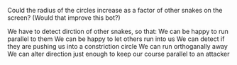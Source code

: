 Could the radius of the circles increase as a factor of other snakes on the screen?
(Would that improve this bot?)

We have to detect dirction of other snakes, so that:
    We can be happy to run parallel to them
    We can be happy to let others run into us
    We can detect if they are pushing us into a constriction circle
    We can run orthoganally away
    We can alter direction just enough to keep our course parallel to an attacker
